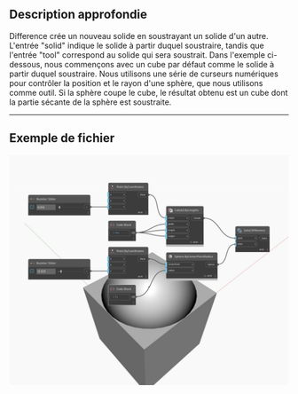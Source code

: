 ## Description approfondie
Difference crée un nouveau solide en soustrayant un solide d'un autre. L'entrée "solid" indique le solide à partir duquel soustraire, tandis que l'entrée "tool" correspond au solide qui sera soustrait. Dans l'exemple ci-dessous, nous commençons avec un cube par défaut comme le solide à partir duquel soustraire. Nous utilisons une série de curseurs numériques pour contrôler la position et le rayon d'une sphère, que nous utilisons comme outil. Si la sphère coupe le cube, le résultat obtenu est un cube dont la partie sécante de la sphère est soustraite.
___
## Exemple de fichier

![Difference](./Autodesk.DesignScript.Geometry.Solid.Difference_img.jpg)

